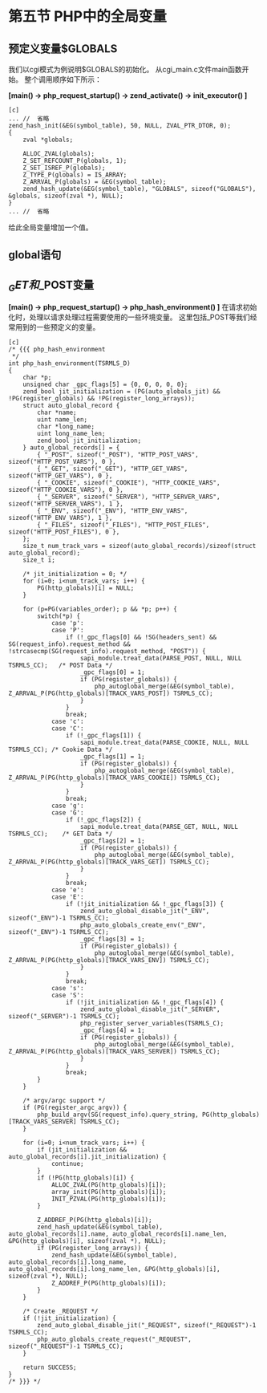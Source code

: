 # 第五节 PHP中的全局变量


## 预定义变量$GLOBALS
我们以cgi模式为例说明$GLOBALS的初始化。
从cgi_main.c文件main函数开始。
整个调用顺序如下所示：

**[main() -> php_request_startup() -> zend_activate() -> init_executor() ]**

    [c]
    ... //  省略
	zend_hash_init(&EG(symbol_table), 50, NULL, ZVAL_PTR_DTOR, 0);
	{
		zval *globals;

		ALLOC_ZVAL(globals);
		Z_SET_REFCOUNT_P(globals, 1);
		Z_SET_ISREF_P(globals);
		Z_TYPE_P(globals) = IS_ARRAY;
		Z_ARRVAL_P(globals) = &EG(symbol_table);
		zend_hash_update(&EG(symbol_table), "GLOBALS", sizeof("GLOBALS"), &globals, sizeof(zval *), NULL);
	}
    ... //  省略

给此全局变量增加一个值。

## global语句

## $_GET和$_POST变量
**[main() -> php_request_startup() -> php_hash_environment()  ]**
在请求初始化时，处理以请求处理过程需要使用的一些环境变量。
这里包括_POST等我们经常用到的一些预定义的变量。

    [c]
    /* {{{ php_hash_environment
     */
    int php_hash_environment(TSRMLS_D)
    {
        char *p;
        unsigned char _gpc_flags[5] = {0, 0, 0, 0, 0};
        zend_bool jit_initialization = (PG(auto_globals_jit) && !PG(register_globals) && !PG(register_long_arrays));
        struct auto_global_record {
            char *name;
            uint name_len;
            char *long_name;
            uint long_name_len;
            zend_bool jit_initialization;
        } auto_global_records[] = {
            { "_POST", sizeof("_POST"), "HTTP_POST_VARS", sizeof("HTTP_POST_VARS"), 0 },
            { "_GET", sizeof("_GET"), "HTTP_GET_VARS", sizeof("HTTP_GET_VARS"), 0 },
            { "_COOKIE", sizeof("_COOKIE"), "HTTP_COOKIE_VARS", sizeof("HTTP_COOKIE_VARS"), 0 },
            { "_SERVER", sizeof("_SERVER"), "HTTP_SERVER_VARS", sizeof("HTTP_SERVER_VARS"), 1 },
            { "_ENV", sizeof("_ENV"), "HTTP_ENV_VARS", sizeof("HTTP_ENV_VARS"), 1 },
            { "_FILES", sizeof("_FILES"), "HTTP_POST_FILES", sizeof("HTTP_POST_FILES"), 0 },
        };
        size_t num_track_vars = sizeof(auto_global_records)/sizeof(struct auto_global_record);
        size_t i;

        /* jit_initialization = 0; */
        for (i=0; i<num_track_vars; i++) {
            PG(http_globals)[i] = NULL;
        }

        for (p=PG(variables_order); p && *p; p++) {
            switch(*p) {
                case 'p':
                case 'P':
                    if (!_gpc_flags[0] && !SG(headers_sent) && SG(request_info).request_method && !strcasecmp(SG(request_info).request_method, "POST")) {
                        sapi_module.treat_data(PARSE_POST, NULL, NULL TSRMLS_CC);	/* POST Data */
                        _gpc_flags[0] = 1;
                        if (PG(register_globals)) {
                            php_autoglobal_merge(&EG(symbol_table), Z_ARRVAL_P(PG(http_globals)[TRACK_VARS_POST]) TSRMLS_CC);
                        }
                    }
                    break;
                case 'c':
                case 'C':
                    if (!_gpc_flags[1]) {
                        sapi_module.treat_data(PARSE_COOKIE, NULL, NULL TSRMLS_CC);	/* Cookie Data */
                        _gpc_flags[1] = 1;
                        if (PG(register_globals)) {
                            php_autoglobal_merge(&EG(symbol_table), Z_ARRVAL_P(PG(http_globals)[TRACK_VARS_COOKIE]) TSRMLS_CC);
                        }
                    }
                    break;
                case 'g':
                case 'G':
                    if (!_gpc_flags[2]) {
                        sapi_module.treat_data(PARSE_GET, NULL, NULL TSRMLS_CC);	/* GET Data */
                        _gpc_flags[2] = 1;
                        if (PG(register_globals)) {
                            php_autoglobal_merge(&EG(symbol_table), Z_ARRVAL_P(PG(http_globals)[TRACK_VARS_GET]) TSRMLS_CC);
                        }
                    }
                    break;
                case 'e':
                case 'E':
                    if (!jit_initialization && !_gpc_flags[3]) {
                        zend_auto_global_disable_jit("_ENV", sizeof("_ENV")-1 TSRMLS_CC);
                        php_auto_globals_create_env("_ENV", sizeof("_ENV")-1 TSRMLS_CC);
                        _gpc_flags[3] = 1;
                        if (PG(register_globals)) {
                            php_autoglobal_merge(&EG(symbol_table), Z_ARRVAL_P(PG(http_globals)[TRACK_VARS_ENV]) TSRMLS_CC);
                        }
                    }
                    break;
                case 's':
                case 'S':
                    if (!jit_initialization && !_gpc_flags[4]) {
                        zend_auto_global_disable_jit("_SERVER", sizeof("_SERVER")-1 TSRMLS_CC);
                        php_register_server_variables(TSRMLS_C);
                        _gpc_flags[4] = 1;
                        if (PG(register_globals)) {
                            php_autoglobal_merge(&EG(symbol_table), Z_ARRVAL_P(PG(http_globals)[TRACK_VARS_SERVER]) TSRMLS_CC);
                        }
                    }
                    break;
            }
        }

        /* argv/argc support */
        if (PG(register_argc_argv)) {
            php_build_argv(SG(request_info).query_string, PG(http_globals)[TRACK_VARS_SERVER] TSRMLS_CC);
        }

        for (i=0; i<num_track_vars; i++) {
            if (jit_initialization && auto_global_records[i].jit_initialization) {
                continue;
            }
            if (!PG(http_globals)[i]) {
                ALLOC_ZVAL(PG(http_globals)[i]);
                array_init(PG(http_globals)[i]);
                INIT_PZVAL(PG(http_globals)[i]);
            }

            Z_ADDREF_P(PG(http_globals)[i]);
            zend_hash_update(&EG(symbol_table), auto_global_records[i].name, auto_global_records[i].name_len, &PG(http_globals)[i], sizeof(zval *), NULL);
            if (PG(register_long_arrays)) {
                zend_hash_update(&EG(symbol_table), auto_global_records[i].long_name, auto_global_records[i].long_name_len, &PG(http_globals)[i], sizeof(zval *), NULL);
                Z_ADDREF_P(PG(http_globals)[i]);
            }
        }

        /* Create _REQUEST */
        if (!jit_initialization) {
            zend_auto_global_disable_jit("_REQUEST", sizeof("_REQUEST")-1 TSRMLS_CC);
            php_auto_globals_create_request("_REQUEST", sizeof("_REQUEST")-1 TSRMLS_CC);
        }

        return SUCCESS;
    }
    /* }}} */

